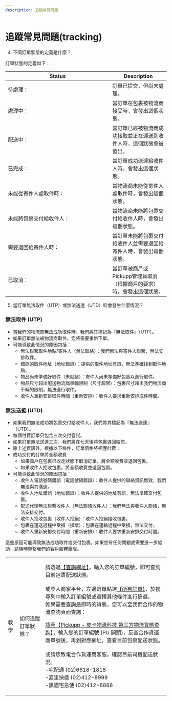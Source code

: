 ```yaml
---
description: 追蹤常見問題
---
```


# 追蹤常見問題(tracking)

4. 不同訂單狀態的定義是什麼？

訂單狀態的定義如下：

<table><thead><tr><th width="310.5">Status </th><th>Description</th></tr></thead><tbody><tr><td>待處理：</td><td>訂單已提交，但尚未處理。</td></tr><tr><td>處理中：</td><td>當訂單在包裹被物流商接受時，會發出這個狀態。</td></tr><tr><td>配送中：</td><td>當訂單已經被物流商成功接取並正在運送到收件人時，這個狀態會被發出。</td></tr><tr><td>已完成：</td><td>當訂單成功送達給收件人時，會發出這個狀態。</td></tr><tr><td>未能從寄件人處取件時：</td><td>當物流商未能從寄件人處取件時，會發出這個狀態。</td></tr><tr><td>未能將包裹交付給收件人：</td><td>當物流商未能將包裹交付給收件人時，會發出這個狀態。</td></tr><tr><td>需要退回給寄件人時：</td><td>當訂單未能將包裹交付給收件人並需要退回給寄件人時，會發出這個狀態。</td></tr><tr><td>已取消：</td><td>當訂單被商戶或Pickupp管理員取消（根據商戶的要求）時，會發出這個狀態。</td></tr></tbody></table>

5. 當訂單無法取件（UTP）或無法送達（UTD）時會發生什麼情況？

### **無法取件 (UTP)**

* 當我們的物流商無法成功取件時，我們將其標記為『無法取件』（UTP）。
* 如果訂單無法被物流商取件，您將需要重新下單。
* 可能導致此情況的原因包括：
  * 無法聯繫取件地點/寄件人（無法聯絡）：我們無法與寄件人聯繫，無法安排取件。
  * 錯誤的取件地址（地址錯誤）：提供的取件地址有誤，無法準確找到取件地點。
  * 物品尚未準備好取件（未就緒）：寄件人尚未準備好包裹以進行取件。
  * 物品尺寸超出配送物流商車輛限制（尺寸超限）：包裹尺寸超出我們物流商車輛的限制，無法進行取件。
  * 收件人重新安排取件時間（重新安排）：收件人要求重新安排取件時間。

### **無法送抵 (UTD)**

* 如果我們無法成功將包裹交付給收件人，我們將其標記為『無法送達』（UTD）。
* 每個付費訂單只包含三次交付嘗試。&#x20;
* 如果訂單無法送達三次，我們將在七天後將包裹退回給您。&#x20;
* 除上述資訊外，根據以下條件，訂單價格將相應計費：
* 成功交付的訂單將全額收費
  * 如果商戶在包裹已收走狀態下取消訂單，將全額收費並退回包裹。
  * 如果收件人拒收包裹，將全額收費並退回包裹。
* 可能導致此情況的原因包括：
  * 收件人電話號碼錯誤（電話號碼錯誤）：收件人提供的聯絡資訊無效，我們無法與其溝通。
  * 收件人地址錯誤（地址錯誤）：收件人提供的地址有誤，無法準確交付包裹。
  * 配送代理無法聯繫收件人（無法聯絡收件人）：我們無法與收件人聯絡，無法安排交付。
  * 收件人拒收包裹（收件人拒絕）：收件人拒絕接收包裹。
  * 包裹在運送過程中受損（損壞）：包裹在運輸過程中受損，無法交付。
  * 收件人重新安排交付時間（重新安排）：收件人要求重新安排交付時間。

這些原因可能導致無法成功取件或交付包裹。如果您有任何問題或需要進一步協助，請隨時聯繫我們的客戶服務團隊。



|    |           |                                                                                                                                                                                                                                                                                                                                                                                                                                                                                                     |
| -- | --------- | --------------------------------------------------------------------------------------------------------------------------------------------------------------------------------------------------------------------------------------------------------------------------------------------------------------------------------------------------------------------------------------------------------------------------------------------------------------------------------------------------- |
| 教學 | 如何追蹤訂單狀態？ | <p>請透過<a href="https://tw.pickupp.io/zh/tracking">【查詢網址】</a>，輸入您的訂單編號，即可查詢目前包裹配送狀態。<br><br>或登入商家平台，左邊選單點選<a href="https://portal.tw.pickupp.io/orders">【所有訂單】</a>，於搜尋列中輸入訂單編號或選擇其他條件進行篩選。<br>如果需要查詢最即時的貨態，您可以至我們合作的物流查詢頁面查詢：</p><p><a href="https://reurl.cc/q0pWmy">請至【</a><a href="https://reurl.cc/q0pWmy">Pickupp - 皮卡物流科技 第三方物流貨態查詢</a>】，輸入您的訂單編號 (PU 開頭)，反查合作貨運商單號後，再到對應網址，查看目前包裹配送狀態。<br><br>或請您致電合作貨運商客服，確認目前司機配送狀況。<br>-宅配通 (02)6618-1818<br>-嘉里快遞 (02)412-8999<br>-黑貓宅急便 (02)412-8888</p> |
